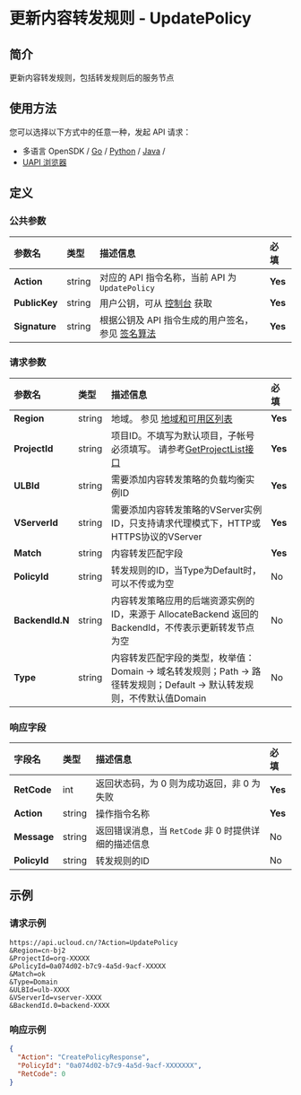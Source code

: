 # 更新内容转发规则 - UpdatePolicy

## 简介

更新内容转发规则，包括转发规则后的服务节点






## 使用方法

您可以选择以下方式中的任意一种，发起 API 请求：
- 多语言 OpenSDK / [Go](https://github.com/ucloud/ucloud-sdk-go) / [Python](https://github.com/ucloud/ucloud-sdk-python3) / [Java](https://github.com/ucloud/ucloud-sdk-java) /
- [UAPI 浏览器](https://console.ucloud.cn/uapi/detail?id=UpdatePolicy)


## 定义

### 公共参数

| 参数名 | 类型 | 描述信息 | 必填 |
|:---|:---|:---|:---|
| **Action**     | string  | 对应的 API 指令名称，当前 API 为 `UpdatePolicy`                        | **Yes** |
| **PublicKey**  | string  | 用户公钥，可从 [控制台](https://console.ucloud.cn/uapi/apikey) 获取                                             | **Yes** |
| **Signature**  | string  | 根据公钥及 API 指令生成的用户签名，参见 [签名算法](api/summary/signature.md)  | **Yes** |

### 请求参数

| 参数名 | 类型 | 描述信息 | 必填 |
|:---|:---|:---|:---|
| **Region** | string | 地域。 参见 [地域和可用区列表](api/summary/regionlist) |**Yes**|
| **ProjectId** | string | 项目ID。不填写为默认项目，子帐号必须填写。 请参考[GetProjectList接口](api/summary/get_project_list) |**Yes**|
| **ULBId** | string | 需要添加内容转发策略的负载均衡实例ID |**Yes**|
| **VServerId** | string | 需要添加内容转发策略的VServer实例ID，只支持请求代理模式下，HTTP或HTTPS协议的VServer |**Yes**|
| **Match** | string | 内容转发匹配字段 |**Yes**|
| **PolicyId** | string | 转发规则的ID，当Type为Default时，可以不传或为空 |No|
| **BackendId.N** | string | 内容转发策略应用的后端资源实例的ID，来源于 AllocateBackend 返回的 BackendId，不传表示更新转发节点为空 |No|
| **Type** | string | 内容转发匹配字段的类型，枚举值：Domain -> 域名转发规则；Path -> 路径转发规则；Default -> 默认转发规则，不传默认值Domain |No|

### 响应字段

| 字段名 | 类型 | 描述信息 | 必填 |
|:---|:---|:---|:---|
| **RetCode** | int | 返回状态码，为 0 则为成功返回，非 0 为失败 |**Yes**|
| **Action** | string | 操作指令名称 |**Yes**|
| **Message** | string | 返回错误消息，当 `RetCode` 非 0 时提供详细的描述信息 |No|
| **PolicyId** | string | 转发规则的ID |No|




## 示例

### 请求示例
    
```
https://api.ucloud.cn/?Action=UpdatePolicy
&Region=cn-bj2
&ProjectId=org-XXXXX
&PolicyId=0a074d02-b7c9-4a5d-9acf-XXXXX
&Match=ok
&Type=Domain
&ULBId=ulb-XXXX
&VServerId=vserver-XXXX
&BackendId.0=backend-XXXX
```

### 响应示例
    
```json
{
  "Action": "CreatePolicyResponse",
  "PolicyId": "0a074d02-b7c9-4a5d-9acf-XXXXXXX",
  "RetCode": 0
}
```





